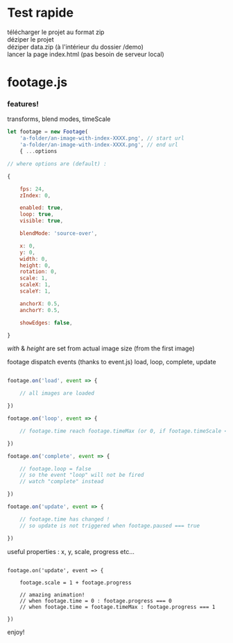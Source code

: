 # Test rapide

télécharger le projet au format zip  
déziper le projet  
déziper data.zip (à l'intérieur du dossier /demo)  
lancer la page index.html (pas besoin de serveur local)  

# footage.js
### features!

transforms, blend modes, timeScale



```javascript
let footage = new Footage(
	'a-folder/an-image-with-index-XXXX.png', // start url
	'a-folder/an-image-with-index-XXXX.png', // end url
	{ ...options 

// where options are (default) :

{

	fps: 24, 
	zIndex: 0,

	enabled: true,
	loop: true,
	visible: true,

	blendMode: 'source-over',

	x: 0,
	y: 0,
	width: 0,
	height: 0,
	rotation: 0,
	scale: 1,
	scaleX: 1,
	scaleY: 1,

	anchorX: 0.5,
	anchorY: 0.5,

	showEdges: false,

}
```

_with_ & _height_ are set from actual image size (from the first image)

footage dispatch events (thanks to event.js)
load, loop, complete, update

```javascript

footage.on('load', event => {

	// all images are loaded

})

footage.on('loop', event => {

	// footage.time reach footage.timeMax (or 0, if footage.timeScale < 0)

})

footage.on('complete', event => {

	// footage.loop = false
	// so the event "loop" will not be fired
	// watch "complete" instead

})

footage.on('update', event => {

	// footage.time has changed !
	// so update is not triggered when footage.paused === true

})

```

useful properties : 
x, y, scale, progress etc...

```

footage.on('update', event => {

	footage.scale = 1 + footage.progress

	// amazing animation!
	// when footage.time = 0 : footage.progress === 0
	// when footage.time = footage.timeMax : footage.progress === 1

})

```

enjoy!
